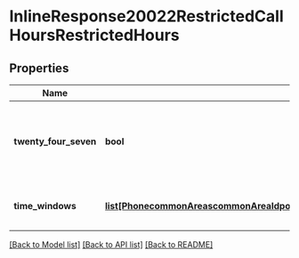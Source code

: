 # InlineResponse20022RestrictedCallHoursRestrictedHours

## Properties
Name | Type | Description | Notes
------------ | ------------- | ------------- | -------------
**twenty_four_seven** | **bool** | * &#x60;true&#x60; — 24 hours, 7 days a week.  * &#x60;false&#x60; — Custom hours. | [optional] 
**time_windows** | [**list[PhonecommonAreascommonAreaIdpoliciespolicyTypeRestrictedCallHoursRestrictedHoursTimeWindows]**](PhonecommonAreascommonAreaIdpoliciespolicyTypeRestrictedCallHoursRestrictedHoursTimeWindows.md) | The settings for custom hours. | [optional] 

[[Back to Model list]](../README.md#documentation-for-models) [[Back to API list]](../README.md#documentation-for-api-endpoints) [[Back to README]](../README.md)

